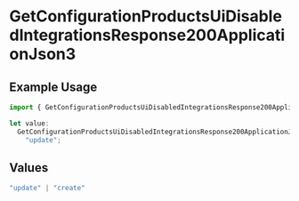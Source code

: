 # GetConfigurationProductsUiDisabledIntegrationsResponse200ApplicationJson3

## Example Usage

```typescript
import { GetConfigurationProductsUiDisabledIntegrationsResponse200ApplicationJson3 } from "@vercel/sdk/models/getconfigurationproductsop.js";

let value:
  GetConfigurationProductsUiDisabledIntegrationsResponse200ApplicationJson3 =
    "update";
```

## Values

```typescript
"update" | "create"
```